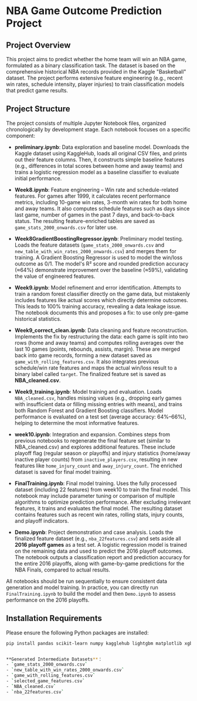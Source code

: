 # NBA Game Outcome Prediction Project

## Project Overview

This project aims to predict whether the home team will win an NBA game, formulated as a binary classification task. The dataset is based on the comprehensive historical NBA records provided in the Kaggle "Basketball" dataset. The project performs extensive feature engineering (e.g., recent win rates, schedule intensity, player injuries) to train classification models that predict game results.

## Project Structure

The project consists of multiple Jupyter Notebook files, organized chronologically by development stage. Each notebook focuses on a specific component:

- **preliminary.ipynb**: Data exploration and baseline model. Downloads the Kaggle dataset using KaggleHub, loads all original CSV files, and prints out their feature columns. Then, it constructs simple baseline features (e.g., differences in total scores between home and away teams) and trains a logistic regression model as a baseline classifier to evaluate initial performance.

- **Week8.ipynb**: Feature engineering – Win rate and schedule-related features. For games after 1999, it calculates recent performance metrics, including 10-game win rates, 3-month win rates for both home and away teams. It also computes schedule features such as days since last game, number of games in the past 7 days, and back-to-back status. The resulting feature-enriched tables are saved as `game_stats_2000_onwards.csv` for later use.

- **Week8GradientBoostingRegressor.ipynb**: Preliminary model testing. Loads the feature datasets (`game_stats_2000_onwards.csv` and `new_table_with_win_rates_2000_onwards.csv`) and merges them for training. A Gradient Boosting Regressor is used to model the win/loss outcome as 0/1. The model's R² score and rounded prediction accuracy (≈64%) demonstrate improvement over the baseline (≈59%), validating the value of engineered features.

- **Week9.ipynb**: Model refinement and error identification. Attempts to train a random forest classifier directly on the game data, but mistakenly includes features like actual scores which directly determine outcomes. This leads to 100% training accuracy, revealing a data leakage issue. The notebook documents this and proposes a fix: to use only pre-game historical statistics.

- **Week9_correct_clean.ipynb**: Data cleaning and feature reconstruction. Implements the fix by restructuring the data: each game is split into two rows (home and away teams) and computes rolling averages over the last 10 games (points, rebounds, assists, margin). These are merged back into game records, forming a new dataset saved as `game_with_rolling_features.csv`. It also integrates previous schedule/win rate features and maps the actual win/loss result to a binary label called `target`. The finalized feature set is saved as **NBA_cleaned.csv**.

- **Week9_training.ipynb**: Model training and evaluation. Loads `NBA_cleaned.csv`, handles missing values (e.g., dropping early games with insufficient data or filling missing entries with means), and trains both Random Forest and Gradient Boosting classifiers. Model performance is evaluated on a test set (average accuracy: 64%–66%), helping to determine the most informative features.

- **week10.ipynb**: Integration and expansion. Combines steps from previous notebooks to regenerate the final feature set (similar to NBA_cleaned.csv) and explores additional features. These include playoff flag (regular season or playoffs) and injury statistics (home/away inactive player counts) from `inactive_players.csv`, resulting in new features like `home_injury_count` and `away_injury_count`. The enriched dataset is saved for final model training.

- **FinalTraining.ipynb**: Final model training. Uses the fully processed dataset (including 22 features) from week10 to train the final model. This notebook may include parameter tuning or comparison of multiple algorithms to optimize prediction performance. After excluding irrelevant features, it trains and evaluates the final model. The resulting dataset contains features such as recent win rates, rolling stats, injury counts, and playoff indicators.

- **Demo.ipynb**: Project demonstration and case analysis. Loads the finalized feature dataset (e.g., `nba_22features.csv`) and sets aside all **2016 playoff games** as a test set. A logistic regression model is trained on the remaining data and used to predict the 2016 playoff outcomes. The notebook outputs a classification report and prediction accuracy for the entire 2016 playoffs, along with game-by-game predictions for the NBA Finals, compared to actual results.

All notebooks should be run sequentially to ensure consistent data generation and model training. In practice, you can directly run `FinalTraining.ipynb` to build the model and then `Demo.ipynb` to assess performance on the 2016 playoffs.

## Installation Requirements

Please ensure the following Python packages are installed:

```bash
pip install pandas scikit-learn numpy kagglehub lightgbm matplotlib xgboost


**Generated Intermediate Datasets**：
- `game_stats_2000_onwards.csv`
- `new_table_with_win_rates_2000_onwards.csv`
- `game_with_rolling_features.csv`
- `selected_game_features.csv`
- `NBA_cleaned.csv`
- `nba_22features.csv`